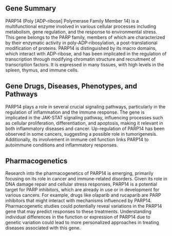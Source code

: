 ## Gene Summary
PARP14 (Poly [ADP-ribose] Polymerase Family Member 14) is a multifunctional enzyme involved in various cellular processes including metabolism, gene regulation, and the response to environmental stress. This gene belongs to the PARP family, members of which are characterized by their enzymatic activity in poly-ADP-ribosylation, a post-translational modification of proteins. PARP14 is distinguished by its macro domains, which interact with ADP-ribose, and has been implicated in the regulation of transcription through modifying chromatin structure and recruitment of transcription factors. It is expressed in many tissues, with high levels in the spleen, thymus, and immune cells.

## Gene Drugs, Diseases, Phenotypes, and Pathways
PARP14 plays a role in several crucial signaling pathways, particularly in the regulation of inflammation and the immune response. The gene is implicated in the JAK-STAT signaling pathway, influencing processes such as cellular proliferation, differentiation, and apoptosis, making it relevant in both inflammatory diseases and cancer. Up-regulation of PARP14 has been observed in some cancers, suggesting a possible role in tumorigenesis. Additionally, its involvement in immune cell function links PARP14 to autoimmune conditions and inflammatory responses.

## Pharmacogenetics
Research into the pharmacogenetics of PARP14 is emerging, primarily focusing on its role in cancer and immune-related disorders. Given its role in DNA damage repair and cellular stress responses, PARP14 is a potential target for PARP inhibitors, which are already in use or in development for various cancers. For example, drugs like olaparib and rucaparib are PARP inhibitors that might interact with mechanisms influenced by PARP14. Pharmacogenetic studies could potentially reveal variations in the PARP14 gene that may predict responses to these treatments. Understanding individual differences in the function or expression of PARP14 due to genetic variation could lead to more personalized approaches in treating diseases associated with this gene.